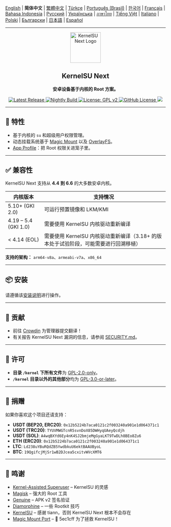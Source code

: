 [English](README.md) | **简体中文** | [繁體中文](README_TW.md) | [Türkçe](README_TR.md) | [Português (Brasil)](README_PT-BR.md) | [한국어](README_KO.md) | [Français](README_FR.md) | [Bahasa Indonesia](README_ID.md) | [Русский](README_RU.md) | [Українська](README_UA.md) | [ภาษาไทย](README_TH.md) | [Tiếng Việt](README_VI.md) | [Italiano](README_IT.md) | [Polski](README_PL.md) | [Български](README_BG.md) | [日本語](README_JA.md) | [Español](README_ES.md)

---

<div align="center">
  <img src="/assets/kernelsu_next.png" width="96" alt="KernelSU Next Logo">

  <h2>KernelSU Next</h2>
  <p><strong>安卓设备基于内核的 Root 方案。</strong></p>

  <p>
    <a href="https://github.com/KernelSU-Next/KernelSU-Next/releases/latest">
      <img src="https://img.shields.io/github/v/release/KernelSU-Next/KernelSU-Next?label=Release&logo=github" alt="Latest Release">
    </a>
    <a href="https://nightly.link/KernelSU-Next/KernelSU-Next/workflows/build-manager-ci/next/Manager">
      <img src="https://img.shields.io/badge/Nightly%20Release-gray?logo=hackthebox&logoColor=fff" alt="Nightly Build">
    </a>
    <a href="https://www.gnu.org/licenses/old-licenses/gpl-2.0.en.html">
      <img src="https://img.shields.io/badge/License-GPL%20v2-orange.svg?logo=gnu" alt="License: GPL v2">
    </a>
    <a href="/LICENSE">
      <img src="https://img.shields.io/github/license/KernelSU-Next/KernelSU-Next?logo=gnu" alt="GitHub License">
    </a>
    <a title="Crowdin" target="_blank" href="https://crowdin.com/project/kernelsu-next"><img src="https://badges.crowdin.net/kernelsu-next/localized.svg"></a>
  </p>
</div>

---

## 🚀 特性

- 基于内核的 `su` 和超级用户权限管理。
- 动态挂载系统基于 [Magic Mount](https://topjohnwu.github.io/Magisk/details.html#magic-mount) 以及 [OverlayFS](https://en.wikipedia.org/wiki/OverlayFS)。
- [App Profile](https://kernelsu.org/zh_CN/guide/app-profile.html)：把 Root 权限关进笼子里。

---

## ✅ 兼容性

KernelSU Next 支持从 **4.4 到 6.6** 的大多数安卓内核。

| 内核版本              | 支持情况                                                                       |
|----------------------|--------------------------------------------------------------------------------|
| 5.10+ (GKI 2.0)      | 可运行预置镜像和 LKM/KMI                                                        |
| 4.19 – 5.4 (GKI 1.0) | 需要使用 KernelSU 内核驱动重新编译                                               |
| < 4.14 (EOL)         | 需要使用 KernelSU 内核驱动重新编译（3.18+ 的版本处于试验阶段，可能需要进行回溯移植） |

**支持的架构：** `arm64-v8a`、`armeabi-v7a`、`x86_64`

---

## 📦 安装

请遵循该[安装说明](https://kernelsu-next.github.io/webpage/zh_CN/pages/installation.html)进行操作。

---

## 🏅 贡献

- 前往 [Crowdin](https://crowdin.com/project/kernelsu-next) 为管理器提交翻译！
- 有关报告 KernelSU Next 漏洞的信息，请参阅 [SECURITY.md](/SECURITY.md)。

---

## 📜 许可

- **目录 `/kernel` 下所有文件**为 [GPL-2.0-only](https://www.gnu.org/licenses/old-licenses/gpl-2.0.en.html)。
- **`/kernel` 目录以外的其他部分**均为 [GPL-3.0-or-later](https://www.gnu.org/licenses/gpl-3.0.html)。

---

## 💸 捐赠

如果你喜欢这个项目还请支持：

- **USDT (BEP20, ERC20)**: `0x12b5224b7aca0121c2f003240a901e1d064371c1`
- **USDT (TRC20)**: `TYUVMWGTcnR5svnDoX85DWHyqUAeyQcdjh`
- **USDT (SOL)**: `A4wqBXYd6Ey4nK4SJ2bmjeMgGyaLKT9TwDLh8BEo8Zu6`
- **ETH (ERC20)**: `0x12b5224b7aca0121c2f003240a901e1d064371c1`
- **LTC**: `Ld238uYBuRQdZB5YwdbkuU6ektBAAUByoL`
- **BTC**: `19QgifcjMjSr1wB2DJcea5cxitvWVcXMT6`

---

## 🙏 鸣谢

- [Kernel-Assisted Superuser](https://git.zx2c4.com/kernel-assisted-superuser/about/) – KernelSU 的灵感
- [Magisk](https://github.com/topjohnwu/Magisk) – 强大的 Root 工具
- [Genuine](https://github.com/brevent/genuine/) – APK v2 签名验证
- [Diamorphine](https://github.com/m0nad/Diamorphine) – 一些 Rootkit 技巧
- [KernelSU](https://github.com/tiann/KernelSU) – 感谢 tiann，否则 KernelSU Next 根本不会存在
- [Magic Mount Port](https://github.com/5ec1cff/KernelSU/blob/main/userspace/ksud/src/magic_mount.rs) – 💜 5ec1cff 为了拯救 KernelSU！
